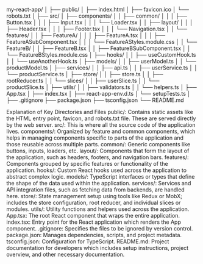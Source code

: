 my-react-app/
│
├── public/
│ ├── index.html
│ ├── favicon.ico
│ └── robots.txt
│
├── src/
│ ├── components/
│ │ ├── common/
│ │ │ ├── Button.tsx
│ │ │ ├── Input.tsx
│ │ │ └── Loader.tsx
│ │ ├── layout/
│ │ │ ├── Header.tsx
│ │ │ ├── Footer.tsx
│ │ │ └── Navigation.tsx
│ │ └── features/
│ │ ├── FeatureA/
│ │ │ ├── FeatureA.tsx
│ │ │ ├── FeatureASubComponent.tsx
│ │ │ └── FeatureAStyles.module.css
│ │ └── FeatureB/
│ │ ├── FeatureB.tsx
│ │ ├── FeatureBSubComponent.tsx
│ │ └── FeatureBStyles.module.css
│ ├── hooks/
│ │ ├── useCustomHook.ts
│ │ └── useAnotherHook.ts
│ ├── models/
│ │ ├── userModel.ts
│ │ └── productModel.ts
│ ├── services/
│ │ ├── api.ts
│ │ ├── userService.ts
│ │ └── productService.ts
│ ├── store/
│ │ ├── store.ts
│ │ ├── rootReducer.ts
│ │ └── slices/
│ │ ├── userSlice.ts
│ │ └── productSlice.ts
│ ├── utils/
│ │ ├── validators.ts
│ │ └── helpers.ts
│ ├── App.tsx
│ ├── index.tsx
│ ├── react-app-env.d.ts
│ └── setupTests.ts
│
├── .gitignore
├── package.json
├── tsconfig.json
└── README.md

Explanation of Key Directories and Files
public/: Contains static assets like the HTML entry point, favicon, and robots.txt file. These are served directly by the web server.
src/: This is where all the source code of the application lives.
components/: Organized by feature and common components, which helps in managing components specific to parts of the application and those reusable across multiple parts.
common/: Generic components like buttons, inputs, loaders, etc.
layout/: Components that form the layout of the application, such as headers, footers, and navigation bars.
features/: Components grouped by specific features or functionality of the application.
hooks/: Custom React hooks used across the application to abstract complex logic.
models/: TypeScript interfaces or types that define the shape of the data used within the application.
services/: Services and API integration files, such as fetching data from backends, are handled here.
store/: State management setup using tools like Redux or MobX; includes the store configuration, root reducer, and individual slices or modules.
utils/: Utility functions and helpers used across the application.
App.tsx: The root React component that wraps the entire application.
index.tsx: Entry point for the React application which renders the App component.
.gitignore: Specifies the files to be ignored by version control.
package.json: Manages dependencies, scripts, and project metadata.
tsconfig.json: Configuration for TypeScript.
README.md: Project documentation for developers which includes setup instructions, project overview, and other necessary documentation.
